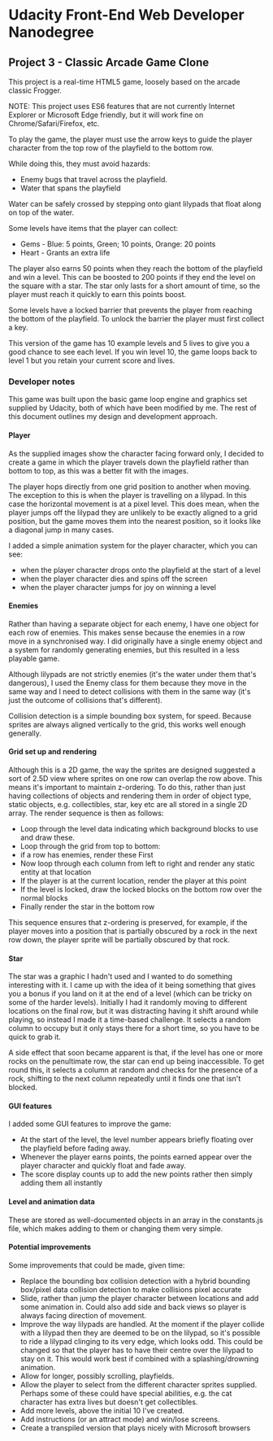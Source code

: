 # Udacity Front-End Web Developer Nanodegree
## Project 3 - Classic Arcade Game Clone
This project is a real-time HTML5 game, loosely based on the arcade classic Frogger.

NOTE: This project uses ES6 features that are not currently Internet Explorer or Microsoft Edge friendly, but it will work fine on Chrome/Safari/Firefox, etc.

To play the game, the player must use the arrow keys to guide the player character from the top row of the playfield to the bottom row.

While doing this, they must avoid hazards:

- Enemy bugs that travel across the playfield.
- Water that spans the playfield

Water can be safely crossed by stepping onto giant lilypads that float along on top of the water.

Some levels have items that the player can collect:

- Gems - Blue: 5 points, Green; 10 points, Orange: 20 points
- Heart - Grants an extra life

The player also earns 50 points when they reach the bottom of the playfield and win a level. This can be boosted to 200 points if they end the level on the square with a star. The star only lasts for a short amount of time, so the player must reach it quickly to earn this points boost.

Some levels have a locked barrier that prevents the player from reaching the bottom of the playfield. To unlock the barrier the player must first collect a key.

This version of the game has 10 example levels and 5 lives to give you a good chance to see each level. If you win level 10, the game loops back to level 1 but you retain your current score and lives.

### Developer notes
This game was built upon the basic game loop engine and graphics set supplied by Udacity, both of which have been modified by me. The rest of this document outlines my design and development approach.

#### Player
As the supplied images show the character facing forward only, I decided to create a game in which the player travels down the playfield rather than bottom to top, as this was a better fit with the images.

The player hops directly from one grid position to another when moving.
The exception to this is when the player is travelling on a lilypad. In this case the horizontal movement is at a pixel level. This does mean, when the player jumps off the lilypad they are unlikely to be exactly aligned to a grid position, but the game moves them into the nearest position, so it looks like a diagonal jump in many cases.

I added a simple animation system for the player character, which you can see:
- when the player character drops onto the playfield at the start of a level
- when the player character dies and spins off the screen
- when the player character jumps for joy on winning a level

#### Enemies
Rather than having a separate object for each enemy, I have one object for each row of enemies. This makes sense because the enemies in a row move in a synchronised way. I did originally have a single enemy object and a system for randomly generating enemies, but this resulted in a less playable game.

Although lilypads are not strictly enemies (it's the water under them that's dangerous), I used the Enemy class for them because they move in the same way and I need to detect collisions with them in the same way (it's just the outcome of collisions that's different).

Collision detection is a simple bounding box system, for speed. Because sprites are always aligned vertically to the grid, this works well enough generally.

#### Grid set up and rendering
Although this is a 2D game, the way the sprites are designed suggested a sort of 2.5D view where sprites on one row can overlap the row above. This means it's important to maintain z-ordering. To do this, rather than just having collections of objects and rendering them in order of object type, static objects, e.g. collectibles, star, key etc are all stored in a single 2D array. The render sequence is then as follows:

- Loop through the level data indicating which background blocks to use and draw these.
- Loop through the grid from top to bottom:
 - if a row has enemies, render these First
 - Now loop through each column from left to right and render any static entity at that location
 - If the player is at the current location, render the player at this point
- If the level is locked, draw the locked blocks on the bottom row over the normal blocks
- Finally render the star in the bottom row

This sequence ensures that z-ordering is preserved, for example, if the player moves into a position that is partially obscured by a rock in the next row down, the player sprite will be partially obscured by that rock.

#### Star
The star was a graphic I hadn't used and I wanted to do something interesting with it. I came up with the idea of it being something that gives you a bonus if you land on it at the end of a level (which can be tricky on some of the harder levels). Initially I had it randomly moving to different locations on the final row, but it was distracting having it shift around while playing, so instead I made it a time-based challenge. It selects a random column to occupy but it only stays there for a short time, so you have to be quick to grab it.

A side effect that soon became apparent is that, if the level has one or more rocks on the penultimate row, the star can end up being inaccessible. To get round this, it selects a column at random and checks for the presence of a rock, shifting to the next column repeatedly until it finds one that isn't blocked.

#### GUI features
I added some GUI features to improve the game:
- At the start of the level, the level number appears briefly floating over the playfield before fading away.
- Whenever the player earns points, the points earned appear over the player character and quickly float and fade away.
- The score display counts up to add the new points rather then simply adding them all instantly

#### Level and animation data
These are stored as well-documented objects in an array in the constants.js file, which makes adding to them or changing them very simple.

#### Potential improvements
Some improvements that could be made, given time:
- Replace the bounding box collision detection with a hybrid bounding box/pixel data collision detection to make collisions pixel accurate
- Slide, rather than jump the player character between locations and add some animation in. Could also add side and back views so player is always facing direction of movement.
- Improve the way lilypads are handled. At the moment if the player collide with a lilypad then they are deemed to be on the lilypad, so it's possible to ride a lilypad clinging to its very edge, which looks odd. This could be changed so that the player has to have their centre over the lilypad to stay on it. This would work best if combined with a splashing/drowning animation.
- Allow for longer, possibly scrolling, playfields.
- Allow the player to select from the different character sprites supplied. Perhaps some of these could have special abilities, e.g. the cat character has extra lives but doesn't get collectibles.
- Add more levels, above the initial 10 I've created.
- Add instructions (or an attract mode) and win/lose screens.
- Create a transpiled version that plays nicely with Microsoft browsers
